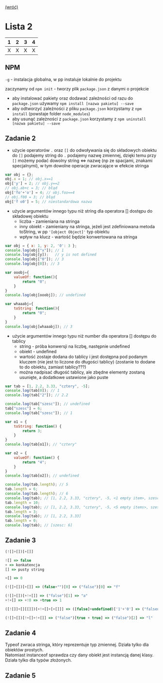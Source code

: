 [(wróć)](../)

# Lista 2
| 1 | 2 | 3 | 4 |
|---|---|---|---|
| X | X | X | X |

## NPM
`-g` - instalacja globalna, w pp instaluje lokalnie do projektu

zaczynamy od `npm init` - tworzy plik `package.json` z danymi o projekcie  
* aby instalować pakiety oraz dodawać zależności od razu do `package.json` używamy `npm install [nazwa pakietu] --save`  
* aby odtworzyć zależności z pliku `package.json` korzystamy z `npm install` (powstaje folder `node_modules`)
* aby usunąć zależności z `package.json` korzystamy z `npm uninstall [nazwa pakietu] --save`

## Zadanie 2
* użycie operatorów `.` oraz `[]` do odwoływania się do składowych obiektu  
do `[]` podajemy string do `.` podajemy nazwę zmiennej, dzięki temu przy `[]` możemy podać dowolny string <=> nazwę (np ze spacjami, znakami specjalnymi), w tym dowolne operacje zwracające w efekcie stringa
```js
var obj = {};
obj.x = 1; // obj.x==1
obj['y'] = 2; // obj.y==2
// obj.ab+c = 3; // błąd
obj['fo'+'o'] = 4; // obj.foo==4
// obj.f00 = 3; // błąd
obj['f o0'] = 5; // niestandardowa nazwa
```

* użycie argumentów innego typu niż string dla operatora [] dostępu do składowej obiektu
    * liczba - zamieniana na stringa
    * inny obiekt - zamieniany na stringa, jeżeli jest zdefiniowana metoda toString, w pp `'[object Object]'` typ obiektu
    * wpływ na klucz - wartość będzie konwertowana na stringa
```js
var obj = { x: 1, y: 2, '0': 3 };
console.log(obj["x"]); // 1
console.log(obj[y]);   // y is not defined
console.log(obj["0"]); // 3
console.log(obj[0]); // 3

var ooobj={
    valueOf: function(){
        return "0";
    }
}
console.log(obj[ooobj]); // undefined

var whaaabj={
    toString: function(){
        return "0";
    }
}
console.log(obj[whaaabj]); // 3
```

* użycie argumentów innego typu niż number dla operatora [] dostępu do tablicy
    * string - próba konwersji na liczbę, następnie undefined
    * obiekt - undefined
    * wartość zostaje dodana do tablicy i jest dostępna pod podanym kluczem (nie jest to liczone do długości tablicy) (zostanie to dodane to do obiektu, zamiast tablicy???)
    * można nadpisać długość tablicy, ale zbędne elementy zostaną usunięte, a dodatkowe ustawione jako puste
```js
var tab = [1, 2.2, 3.33, "cztery", -5];
console.log(tab[0]); // 1
console.log(tab["2"]); // 2.2

console.log(tab["szesc"]); // undefined
tab["szesc"] = 6;
console.log(tab["szesc"]); // 1

var o1 = {
    toString: function() {
        return 3;
    }
}
console.log(tab[o1]); // "cztery"

var o2 = {
    valueOf: function() {
        return "4";
    }
}
console.log(tab[o2]); // undefined

console.log(tab.length); // 5
tab.length = 6;
console.log(tab.length); // 6
console.log(tab); // [1, 2.2, 3.33, "cztery", -5, <1 empty item>, szesc: 6]
tab.length = 10;
console.log(tab); // [1, 2.2, 3.33, "cztery", -5, <5 empty items>, szesc: 6]
tab.length = 3;
console.log(tab); // [1, 2.2, 3.33]
tab.length = 0;
console.log(tab); // [szesc: 6]
```

## Zadanie 3
```js
(![]+[])[+[]]

![] => false
+ => konkatencja
[] => pusty string

+[] => 0

(![]+[])[+[]] => (false+"")[0] => ("false")[0] => "f"
```

```js
(![]+[])[+!+[]] => ("false")[1] => "a"
+!+[] => +!0 => +true => 1
```

```js
([![]]+[][[]])[+!+[]+[+[]]] => ([false]+undefined)['1'+'0'] => ("falseundefined")[10] => "i"
```

```js
(![]+[])[!+[]+!+[]] => ("false")[true + true] => ("false")[2] => "l"
```

## Zadanie 4
Typeof zwraca stringa, który reprezentuje typ zmiennej. Działa tylko dla obiektów prostych.  
Natomiast instanceof sprawdza czy dany obiekt jest instancją danej klasy. Działa tylko dla typów złożonych.  

## Zadanie 5

